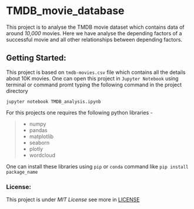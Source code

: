 # TMDB_movie_database

This project is to analyse the TMDB movie dataset which contains data of around _10,000_ movies. Here we have analyse the depending factors of a successful movie and all other relationships between depending factors.

## Getting Started:
This project is based on `tmdb-movies.csv` file which contains all the details about 10K movies. One can open this project in `Jupyter Notebook` using terminal or command promt typing the following command in the project directory
```
jupyter notebook TMDB_analysis.ipynb
```

For this projects one requires the following python libraries -
> * numpy
> * pandas
> * matplotlib
> * seaborn
> * plotly
> * wordcloud

One can install these libraries using `pip` or `conda` command like `pip install package_name`

### License:
This project is under _MIT License_ see more in [LICENSE]()
